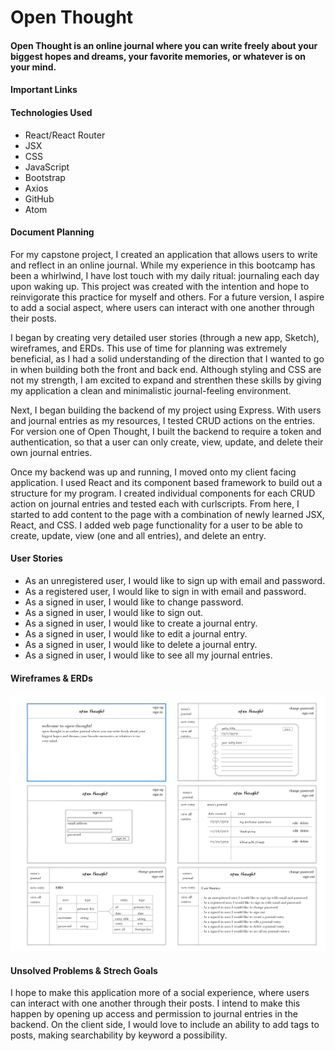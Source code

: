 <h1>Open Thought</h1>
<h4>Open Thought is an online journal where you can write freely about your biggest hopes and dreams, your favorite memories, or whatever is on your mind.</h4>

<h4>Important Links</h4>


<h4>Technologies Used</h4>
<ul>
<li>React/React Router</li>
<li>JSX</li>
<li>CSS</li>
<li>JavaScript</li>
<li>Bootstrap</li>
<li>Axios</li>
<li>GitHub</li>
<li>Atom</li>
</ul>

<h4>Document Planning</h4>
  <p>
  For my capstone project, I created an application that allows users to write and reflect in an online journal. While my experience in this bootcamp has been a whirlwind, I have lost touch with my daily ritual: journaling each day upon waking up. This project was created with the intention and hope to reinvigorate this practice for myself and others. For a future version, I aspire to add a social aspect, where users can interact with one another through their posts.

  I began by creating very detailed user stories (through a new app, Sketch), wireframes, and ERDs. This use of time for planning was extremely beneficial, as I had a solid understanding of the direction that I wanted to go in when building both the front and back end. Although styling and CSS are not my strength, I am excited to expand and strenthen these skills by giving my application a clean and minimalistic journal-feeling environment.

  Next, I began building the backend of my project using Express. With users and journal entries as my resources, I tested CRUD actions on the entries. For version one of Open Thought, I built the backend to require a token and authentication, so that a user can only create, view, update, and delete their own journal entries.

  Once my backend was up and running, I moved onto my client facing application. I used React and its component based framework to build out a structure for my program. I created individual components for each CRUD action on journal entries and tested each with curlscripts. From here, I started to add content to the page with a combination of newly learned JSX, React, and CSS. I added web page functionality for a user to be able to create, update, view (one and all entries), and delete an entry.
  </p>

<h4>User Stories</h4>
<ul>
<li>As an unregistered user, I would like to sign up with email and password.</li>
<li>As a registered user, I would like to sign in with email and password.</li>
<li>As a signed in user, I would like to change password.</li>
<li>As a signed in user, I would like to sign out.</li>
<li>As a signed in user, I would like to create a journal entry.</li>
<li>As a signed in user, I would like to edit a journal entry.</li>
<li>As a signed in user, I would like to delete a journal entry.</li>
<li>As a signed in user, I would like to see all my journal entries.</li>
</ul>

<h4>Wireframes & ERDs</h4>
<img src="public/Wireframes.png">

<h4>Unsolved Problems & Strech Goals</h4>
<p>I hope to make this application more of a social experience, where users can interact with one another through their posts. I intend to make this happen by opening up access and permission to journal entries in the backend. On the client side, I would love to include an ability to add tags to posts, making searchability by keyword a possibility.</p>
